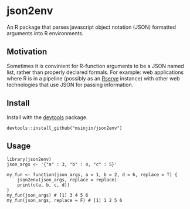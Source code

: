 # json2env
An R package that parses javascript object notation (JSON) formatted arguments into R environments.


## Motivation
Sometimes it is convinient for R-function arguments to be a JSON named list, rather than properly declared formals. For example: web applications where R is in a pipeline (possibly as an [Rserve](https://www.rforge.net/Rserve/) instance) with other web technologies that use JSON for passing information.

## Install

Install with the [devtools](https://cran.r-project.org/web/packages/devtools/index.html) package.
```{r}
devtools::install_github("msinjin/json2env")
```
## Usage
```{r}
library(json2env)
json_args <- '{"a" : 3, "b" : 4, "c" : 5}'

my_fun <- function(json_args, a = 1, b = 2, d = 6, replace = T) {
    json2env(json_args, replace = replace)
    print(c(a, b, c, d))
}
my_fun(json_args) # [1] 3 4 5 6
my_fun(json_args, replace = F) # [1] 1 2 5 6
```

